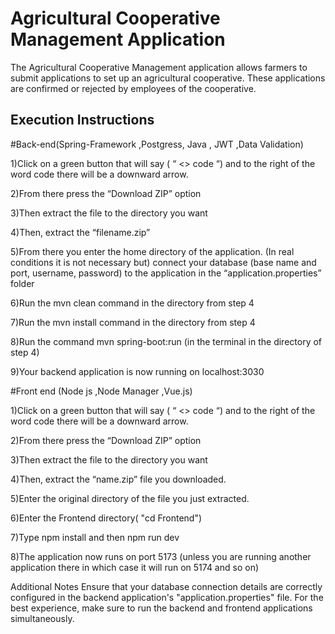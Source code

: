 # Agricultural Cooperative Management Application

The Agricultural Cooperative Management application allows farmers to submit applications to set up an agricultural cooperative.
These applications are confirmed or rejected by employees of the cooperative.

## Execution Instructions

#Back-end(Spring-Framework ,Postgress, Java , JWT ,Data Validation)

1)Click on a green button that will say ( “ <> code “) and to the right of the word code there will be a downward arrow.

2)From there press the “Download ZIP” option

3)Then extract the file to the directory you want

4)Then, extract the “filename.zip”

5)From there you enter the home directory of the application.
(In real conditions it is not necessary but) connect your database (base name and port, username, password) to the application in the “application.properties” folder

6)Run the mvn clean command in the directory from step 4

7)Run the mvn install command in the directory from step 4

8)Run the command mvn spring-boot:run (in the terminal in the directory of step 4)

9)Your backend application is now running on localhost:3030


#Front end (Node js ,Node Manager ,Vue.js)

1)Click on a green button that will say ( “ <> code “) and to the right of the word code there will be a downward arrow.

2)From there press the “Download ZIP” option

3)Then extract the file to the directory you want

4)Then, extract the “name.zip” file you downloaded.

5)Enter the original directory of the file you just extracted.

6)Enter the Frontend directory( "cd Frontend")

7)Type npm install and then npm run dev

8)The application now runs on port 5173 (unless you are running another application there in which case it will run on 5174 and so on)

Additional Notes
Ensure that your database connection details are correctly configured in the backend application's "application.properties" file.
For the best experience, make sure to run the backend and frontend applications simultaneously.

